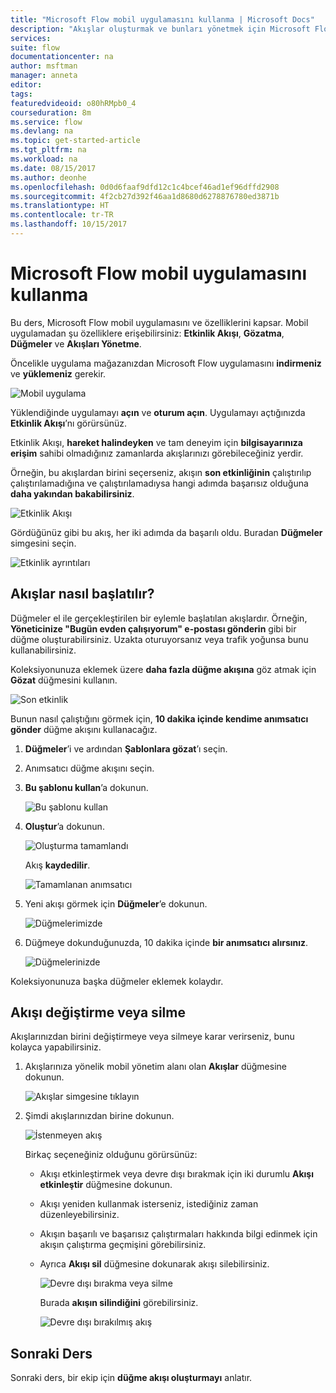 ```yaml
---
title: "Microsoft Flow mobil uygulamasını kullanma | Microsoft Docs"
description: "Akışlar oluşturmak ve bunları yönetmek için Microsoft Flow mobil uygulamasını nasıl kullanacağınızı öğrenin."
services: 
suite: flow
documentationcenter: na
author: msftman
manager: anneta
editor: 
tags: 
featuredvideoid: o80hRMpb0_4
courseduration: 8m
ms.service: flow
ms.devlang: na
ms.topic: get-started-article
ms.tgt_pltfrm: na
ms.workload: na
ms.date: 08/15/2017
ms.author: deonhe
ms.openlocfilehash: 0d0d6faaf9dfd12c1c4bcef46ad1ef96dffd2908
ms.sourcegitcommit: 4f2cb27d392f46aa1d8680d6278876780ed3871b
ms.translationtype: HT
ms.contentlocale: tr-TR
ms.lasthandoff: 10/15/2017
---
```

# <a name="use-the-microsoft-flow-mobile-app"></a>Microsoft Flow mobil uygulamasını kullanma
Bu ders, Microsoft Flow mobil uygulamasını ve özelliklerini kapsar. Mobil uygulamadan şu özelliklere erişebilirsiniz: **Etkinlik Akışı**, **Gözatma**, **Düğmeler** ve **Akışları Yönetme**.

Öncelikle uygulama mağazanızdan Microsoft Flow uygulamasını **indirmeniz** ve **yüklemeniz** gerekir.

![Mobil uygulama](./media/learning-mobile-app/open-mobile-app.png)

Yüklendiğinde uygulamayı **açın** ve **oturum açın**. Uygulamayı açtığınızda **Etkinlik Akışı**’nı görürsünüz.

Etkinlik Akışı, **hareket halindeyken** ve tam deneyim için **bilgisayarınıza erişim** sahibi olmadığınız zamanlarda akışlarınızı görebileceğiniz yerdir.

Örneğin, bu akışlardan birini seçerseniz, akışın **son etkinliğinin** çalıştırılıp çalıştırılamadığına ve çalıştırılamadıysa hangi adımda başarısız olduğuna **daha yakından bakabilirsiniz**.

![Etkinlik Akışı](./media/learning-mobile-app/see-all-activity.png)

Gördüğünüz gibi bu akış, her iki adımda da başarılı oldu. Buradan **Düğmeler** simgesini seçin.

![Etkinlik ayrıntıları](./media/learning-mobile-app/activity-details.png)

## <a name="how-flows-are-started"></a>Akışlar nasıl başlatılır?
   Düğmeler el ile gerçekleştirilen bir eylemle başlatılan akışlardır. Örneğin, **Yöneticinize "Bugün evden çalışıyorum" e-postası gönderin** gibi bir düğme oluşturabilirsiniz.
Uzakta oturuyorsanız veya trafik yoğunsa bunu kullanabilirsiniz.

Koleksiyonunuza eklemek üzere **daha fazla düğme akışına** göz atmak için **Gözat** düğmesini kullanın.

![Son etkinlik](./media/learning-mobile-app/click-browse-button.png)

Bunun nasıl çalıştığını görmek için, **10 dakika içinde kendime anımsatıcı gönder** düğme akışını kullanacağız.

1. **Düğmeler**’i ve ardından **Şablonlara gözat**’ı seçin.
2. Anımsatıcı düğme akışını seçin.
3. **Bu şablonu kullan**’a dokunun.
   
    ![Bu şablonu kullan](./media/learning-mobile-app/use-this-template.png)
4. **Oluştur**’a dokunun.
   
    ![Oluşturma tamamlandı](./media/learning-mobile-app/create-complete.png)
   
    Akış **kaydedilir**.
   
    ![Tamamlanan anımsatıcı](./media/learning-mobile-app/complete-reminder.png)
5. Yeni akışı görmek için **Düğmeler**’e dokunun. 
   
    ![Düğmelerimizde](./media/learning-mobile-app/button-send-reminder.png)
6. Düğmeye dokunduğunuzda, 10 dakika içinde **bir anımsatıcı alırsınız**.
   
    ![Düğmelerinizde](./media/learning-mobile-app/in-your-collection.png)

Koleksiyonunuza başka düğmeler eklemek kolaydır.

## <a name="modify-or-delete-a-flow"></a>Akışı değiştirme veya silme
Akışlarınızdan birini değiştirmeye veya silmeye karar verirseniz, bunu kolayca yapabilirsiniz.

1. Akışlarınıza yönelik mobil yönetim alanı olan **Akışlar** düğmesine dokunun.
   
    ![Akışlar simgesine tıklayın](./media/learning-mobile-app/click-flows-button.png)
2. Şimdi akışlarınızdan birine dokunun.
   
    ![İstenmeyen akış](./media/learning-mobile-app/send-a-reminder.png)
   
    Birkaç seçeneğiniz olduğunu görürsünüz:
   
   * Akışı etkinleştirmek veya devre dışı bırakmak için iki durumlu **Akışı etkinleştir** düğmesine dokunun.
   * Akışı yeniden kullanmak isterseniz, istediğiniz zaman düzenleyebilirsiniz. 
   * Akışın başarılı ve başarısız çalıştırmaları hakkında bilgi edinmek için akışın çalıştırma geçmişini görebilirsiniz.
   * Ayrıca **Akışı sil** düğmesine dokunarak akışı silebilirsiniz.
     
     ![Devre dışı bırakma veya silme](./media/learning-mobile-app/disable-delete.png)
     
     Burada **akışın silindiğini** görebilirsiniz.
     
     ![Devre dışı bırakılmış akış](./media/learning-mobile-app/disabled-flow.png)

## <a name="next-lesson"></a>Sonraki Ders
Sonraki ders, bir ekip için **düğme akışı oluşturmayı** anlatır. 

